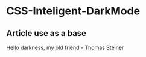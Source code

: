 # CSS-Inteligent-DarkMode

## Article use as a base
[ Hello darkness, my old friend - Thomas Steiner](https://web.dev/prefers-color-scheme)